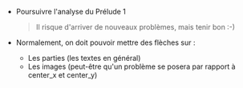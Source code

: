 * Poursuivre l'analyse du Prélude 1
  > Il risque d'arriver de nouveaux problèmes, mais tenir bon :-)

* Normalement, on doit pouvoir mettre des flèches sur :
  - Les parties (les textes en général)
  - Les images
  (peut-être qu'un problème se posera par rapport à center_x et center_y)